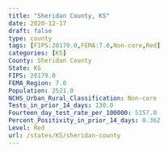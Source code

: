 ```yaml
---
title: "Sheridan County, KS"
date: 2020-12-17
draft: false
type: county
tags: [FIPS:20179.0,FEMA:7.0,Non-core,Red]
categories: [KS]
County: Sheridan County
State: KS
FIPS: 20179.0
FEMA_Region: 7.0
Population: 2521.0
NCHS_Urban_Rural_Classification: Non-core
Tests_in_prior_14_days: 130.0
Fourteen_day_test_rate_per_100000: 5157.0
Percent_Positivity_in_prior_14_days: 0.362
Level: Red
url: /states/KS/sheridan-county
---
```



